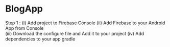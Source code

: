 # BlogApp
Step 1 :  (i) Add project to Firebase Console
          (ii) Add Firebase to your Android App from Console   
          (iii) Download the configure file and Add it to your project
          (iv) Add dependencies to your app gradle
